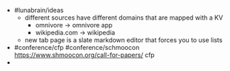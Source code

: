 - #lunabrain/ideas
	- different sources have different domains that are mapped with a KV
		- omnivore -> omnivore app
		- wikipedia.com -> wikipedia
	- new tab page is a slate markdown editor that forces you to use lists
- #conference/cfp #conference/schmoocon https://www.shmoocon.org/call-for-papers/ cfp
-